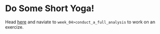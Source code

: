 # Do Some Short Yoga! 
Head [here](http://datahub.berkeley.edu/hub/user-redirect/git-pull?repo=https://github.com/d-alex-hughes/241_revisions&branch=master&urlpath=rstudio) and naviate to `week_04>conduct_a_full_analysis` to work on an exercize.